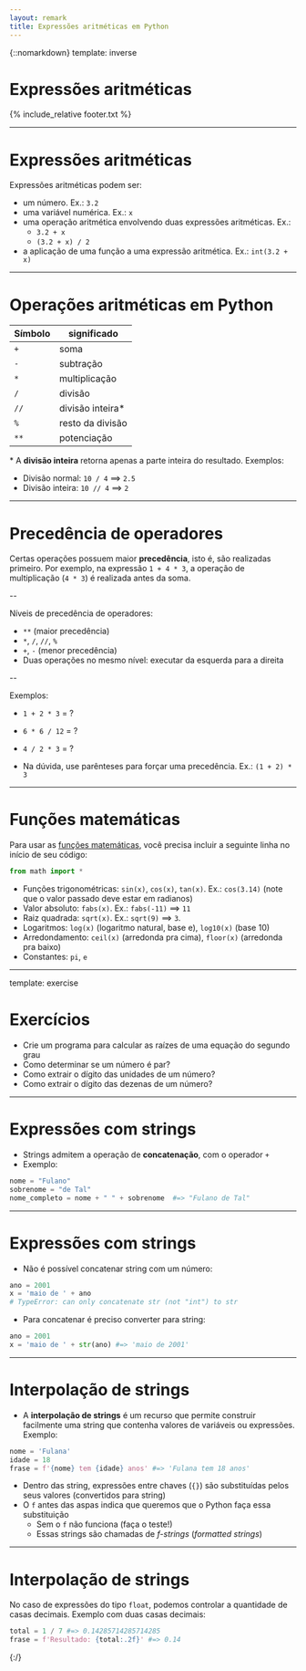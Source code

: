 ```yaml
---
layout: remark
title: Expressões aritméticas em Python
---
```


{::nomarkdown}
template: inverse

# Expressões aritméticas

{% include_relative footer.txt %}

---

# Expressões aritméticas

Expressões aritméticas podem ser:

- um número. Ex.: `3.2`
- uma variável numérica. Ex.: `x`
- uma operação aritmética envolvendo duas expressões aritméticas. Ex.:
  - `3.2 + x`
  - `(3.2 + x) / 2`
- a aplicação de uma função a uma expressão aritmética. Ex.: `int(3.2 + x)`

---

# Operações aritméticas em Python

| Símbolo |   significado    |
|---------|------------------|
| `+`     | soma             |
| `-`     | subtração        |
| `*`     | multiplicação    |
| `/`     | divisão          |
| `//`    | divisão inteira\*|
| `%`     | resto da divisão |
| `**`    | potenciação      |

\* A **divisão inteira** retorna apenas a parte inteira do resultado. Exemplos:

- Divisão normal: `10 / 4` ==> `2.5`
- Divisão inteira: `10 // 4` ==> `2`

---

# Precedência de operadores

Certas operações possuem maior **precedência**, isto é, são realizadas primeiro. Por exemplo, na expressão `1 + 4 * 3`, a operação de multiplicação (`4 * 3`) é realizada antes da soma.

--

Níveis de precedência de operadores:

- `**` (maior precedência)
- `*`, `/`, `//`, `%`
- `+`, `-` (menor precedência)
- Duas operações no mesmo nível: executar da esquerda para a direita


--


Exemplos:

- `1 + 2 * 3` = ?
- `6 * 6 / 12` = ?
- `4 / 2 * 3` = ?

- Na dúvida, use parênteses para forçar uma precedência. Ex.: `(1 + 2) * 3`

---

# Funções matemáticas

Para usar as [funções matemáticas](https://docs.python.org/3/library/math.html), você precisa incluir a seguinte linha no início de seu código:

```python
from math import *
```

- Funções trigonométricas: `sin(x)`, `cos(x)`, `tan(x)`. Ex.: `cos(3.14)` (note que o valor passado deve estar em radianos)
- Valor absoluto: `fabs(x)`. Ex.: `fabs(-11)` ==> `11`
- Raiz quadrada: `sqrt(x)`. Ex.: `sqrt(9)` ==> `3`.
- Logaritmos: `log(x)` (logaritmo natural, base e), `log10(x)` (base 10)
- Arredondamento: `ceil(x)` (arredonda pra cima), `floor(x)` (arredonda pra baixo)
- Constantes: `pi`, `e`

---
template: exercise
# Exercícios

- Crie um programa para calcular as raízes de uma equação do segundo grau
- Como determinar se um número é par?
- Como extrair o dígito das unidades de um número?
- Como extrair o dígito das dezenas de um número?

---

# Expressões com strings

- Strings admitem a operação de **concatenação**, com o operador `+`
- Exemplo:

```python
nome = "Fulano"
sobrenome = "de Tal"
nome_completo = nome + " " + sobrenome  #=> "Fulano de Tal"
```

---

# Expressões com strings

- Não é possível concatenar string com um número:

```python
ano = 2001
x = 'maio de ' + ano
# TypeError: can only concatenate str (not "int") to str
```

- Para concatenar é preciso converter para string:

```python
ano = 2001
x = 'maio de ' + str(ano) #=> 'maio de 2001'
```

---

# Interpolação de strings

- A **interpolação de strings** é um recurso que permite construir facilmente uma string que contenha valores de variáveis ou expressões. Exemplo:

```python
nome = 'Fulana'
idade = 18
frase = f'{nome} tem {idade} anos' #=> 'Fulana tem 18 anos'
```

- Dentro das string, expressões entre chaves (`{}`) são substituídas pelos seus valores (convertidos para string)
- O `f` antes das aspas indica que queremos que o Python faça essa substituição
  - Sem o `f` não funciona (faça o teste!)
  - Essas strings são chamadas de *f-strings* (*formatted strings*)

---

# Interpolação de strings

No caso de expressões do tipo `float`, podemos controlar a quantidade de casas decimais. Exemplo com duas casas decimais:

```python
total = 1 / 7 #=> 0.14285714285714285
frase = f'Resultado: {total:.2f}' #=> 0.14
```

{:/}
